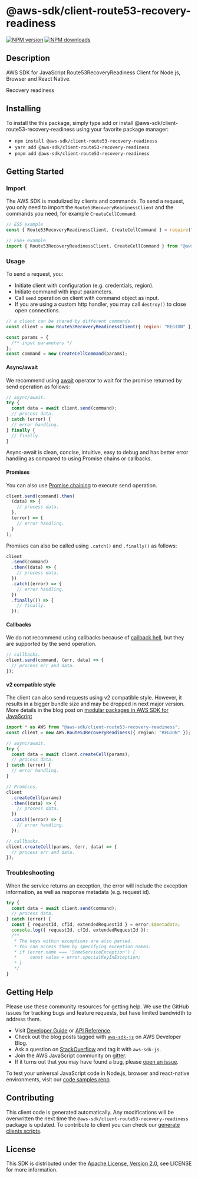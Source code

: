 <!-- generated file, do not edit directly -->

# @aws-sdk/client-route53-recovery-readiness

[![NPM version](https://img.shields.io/npm/v/@aws-sdk/client-route53-recovery-readiness/latest.svg)](https://www.npmjs.com/package/@aws-sdk/client-route53-recovery-readiness)
[![NPM downloads](https://img.shields.io/npm/dm/@aws-sdk/client-route53-recovery-readiness.svg)](https://www.npmjs.com/package/@aws-sdk/client-route53-recovery-readiness)

## Description

AWS SDK for JavaScript Route53RecoveryReadiness Client for Node.js, Browser and React Native.

<p>Recovery readiness</p>

## Installing

To install the this package, simply type add or install @aws-sdk/client-route53-recovery-readiness
using your favorite package manager:

- `npm install @aws-sdk/client-route53-recovery-readiness`
- `yarn add @aws-sdk/client-route53-recovery-readiness`
- `pnpm add @aws-sdk/client-route53-recovery-readiness`

## Getting Started

### Import

The AWS SDK is modulized by clients and commands.
To send a request, you only need to import the `Route53RecoveryReadinessClient` and
the commands you need, for example `CreateCellCommand`:

```js
// ES5 example
const { Route53RecoveryReadinessClient, CreateCellCommand } = require("@aws-sdk/client-route53-recovery-readiness");
```

```ts
// ES6+ example
import { Route53RecoveryReadinessClient, CreateCellCommand } from "@aws-sdk/client-route53-recovery-readiness";
```

### Usage

To send a request, you:

- Initiate client with configuration (e.g. credentials, region).
- Initiate command with input parameters.
- Call `send` operation on client with command object as input.
- If you are using a custom http handler, you may call `destroy()` to close open connections.

```js
// a client can be shared by different commands.
const client = new Route53RecoveryReadinessClient({ region: "REGION" });

const params = {
  /** input parameters */
};
const command = new CreateCellCommand(params);
```

#### Async/await

We recommend using [await](https://developer.mozilla.org/en-US/docs/Web/JavaScript/Reference/Operators/await)
operator to wait for the promise returned by send operation as follows:

```js
// async/await.
try {
  const data = await client.send(command);
  // process data.
} catch (error) {
  // error handling.
} finally {
  // finally.
}
```

Async-await is clean, concise, intuitive, easy to debug and has better error handling
as compared to using Promise chains or callbacks.

#### Promises

You can also use [Promise chaining](https://developer.mozilla.org/en-US/docs/Web/JavaScript/Guide/Using_promises#chaining)
to execute send operation.

```js
client.send(command).then(
  (data) => {
    // process data.
  },
  (error) => {
    // error handling.
  }
);
```

Promises can also be called using `.catch()` and `.finally()` as follows:

```js
client
  .send(command)
  .then((data) => {
    // process data.
  })
  .catch((error) => {
    // error handling.
  })
  .finally(() => {
    // finally.
  });
```

#### Callbacks

We do not recommend using callbacks because of [callback hell](http://callbackhell.com/),
but they are supported by the send operation.

```js
// callbacks.
client.send(command, (err, data) => {
  // process err and data.
});
```

#### v2 compatible style

The client can also send requests using v2 compatible style.
However, it results in a bigger bundle size and may be dropped in next major version. More details in the blog post
on [modular packages in AWS SDK for JavaScript](https://aws.amazon.com/blogs/developer/modular-packages-in-aws-sdk-for-javascript/)

```ts
import * as AWS from "@aws-sdk/client-route53-recovery-readiness";
const client = new AWS.Route53RecoveryReadiness({ region: "REGION" });

// async/await.
try {
  const data = await client.createCell(params);
  // process data.
} catch (error) {
  // error handling.
}

// Promises.
client
  .createCell(params)
  .then((data) => {
    // process data.
  })
  .catch((error) => {
    // error handling.
  });

// callbacks.
client.createCell(params, (err, data) => {
  // process err and data.
});
```

### Troubleshooting

When the service returns an exception, the error will include the exception information,
as well as response metadata (e.g. request id).

```js
try {
  const data = await client.send(command);
  // process data.
} catch (error) {
  const { requestId, cfId, extendedRequestId } = error.$$metadata;
  console.log({ requestId, cfId, extendedRequestId });
  /**
   * The keys within exceptions are also parsed.
   * You can access them by specifying exception names:
   * if (error.name === 'SomeServiceException') {
   *     const value = error.specialKeyInException;
   * }
   */
}
```

## Getting Help

Please use these community resources for getting help.
We use the GitHub issues for tracking bugs and feature requests, but have limited bandwidth to address them.

- Visit [Developer Guide](https://docs.aws.amazon.com/sdk-for-javascript/v3/developer-guide/welcome.html)
  or [API Reference](https://docs.aws.amazon.com/AWSJavaScriptSDK/v3/latest/index.html).
- Check out the blog posts tagged with [`aws-sdk-js`](https://aws.amazon.com/blogs/developer/tag/aws-sdk-js/)
  on AWS Developer Blog.
- Ask a question on [StackOverflow](https://stackoverflow.com/questions/tagged/aws-sdk-js) and tag it with `aws-sdk-js`.
- Join the AWS JavaScript community on [gitter](https://gitter.im/aws/aws-sdk-js-v3).
- If it turns out that you may have found a bug, please [open an issue](https://github.com/aws/aws-sdk-js-v3/issues/new/choose).

To test your universal JavaScript code in Node.js, browser and react-native environments,
visit our [code samples repo](https://github.com/aws-samples/aws-sdk-js-tests).

## Contributing

This client code is generated automatically. Any modifications will be overwritten the next time the `@aws-sdk/client-route53-recovery-readiness` package is updated.
To contribute to client you can check our [generate clients scripts](https://github.com/aws/aws-sdk-js-v3/tree/main/scripts/generate-clients).

## License

This SDK is distributed under the
[Apache License, Version 2.0](http://www.apache.org/licenses/LICENSE-2.0),
see LICENSE for more information.
